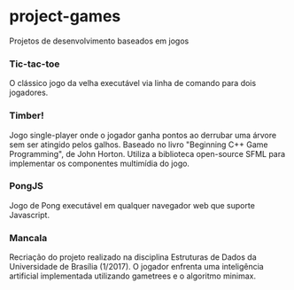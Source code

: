 # project-games
Projetos de desenvolvimento baseados em jogos

### Tic-tac-toe

O clássico jogo da velha executável via linha de comando para dois jogadores.

### Timber!

Jogo single-player onde o jogador ganha pontos ao derrubar uma árvore sem ser atingido pelos galhos.
Baseado no livro "Beginning C++ Game Programming", de John Horton.
Utiliza a biblioteca open-source SFML para implementar os componentes multimídia do jogo. 

### PongJS

Jogo de Pong executável em qualquer navegador web que suporte Javascript.

###  Mancala

Recriação do projeto realizado na disciplina Estruturas de Dados da Universidade de Brasília (1/2017).
O jogador enfrenta uma inteligência artificial implementada utilizando gametrees e o algoritmo minimax.
